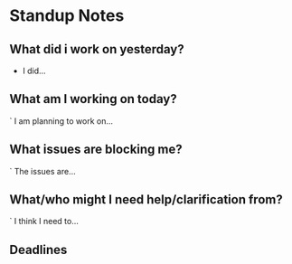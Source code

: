 # Standup Notes

## What did i work on yesterday?
  - I did...

## What am I working on today?

  ` I am planning to work on...

## What issues are blocking me?

  ` The issues are...

## What/who might I need help/clarification from?

` I think I need to...

## Deadlines
